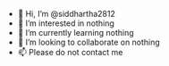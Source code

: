 - 👋 Hi, I’m @siddhartha2812
- 👀 I’m interested in nothing
- 🌱 I’m currently learning nothing
- 💞️ I’m looking to collaborate on nothing
- 📫 Please do not contact me

<!---
siddhartha2812/siddhartha2812 is a ✨ special ✨ repository because its `README.md` (this file) appears on your GitHub profile.
You can click the Preview link to take a look at your changes.
--->
